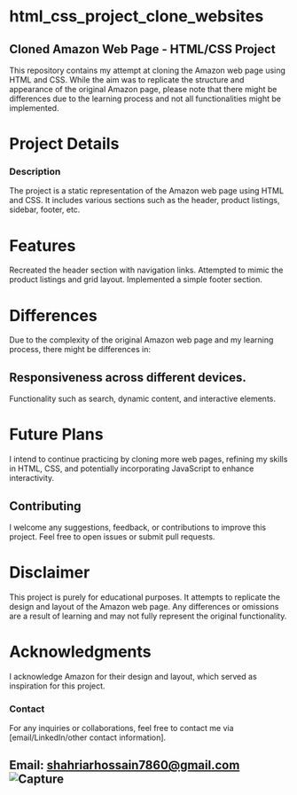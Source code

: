 # html_css_project_clone_websites
## Cloned Amazon Web Page - HTML/CSS Project
This repository contains my attempt at cloning the Amazon web page using HTML and CSS. While the aim was to replicate the structure and appearance of the original Amazon page, please note that there might be differences due to the learning process and not all functionalities might be implemented.

# Project Details
### Description
The project is a static representation of the Amazon web page using HTML and CSS. It includes various sections such as the header, product listings, sidebar, footer, etc.

# Features
Recreated the header section with navigation links.
Attempted to mimic the product listings and grid layout.
Implemented a simple footer section.
# Differences
Due to the complexity of the original Amazon web page and my learning process, there might be differences in:

## Responsiveness across different devices.
Functionality such as search, dynamic content, and interactive elements.
# Future Plans
I intend to continue practicing by cloning more web pages, refining my skills in HTML, CSS, and potentially incorporating JavaScript to enhance interactivity.

## Contributing
I welcome any suggestions, feedback, or contributions to improve this project. Feel free to open issues or submit pull requests.

# Disclaimer
This project is purely for educational purposes. It attempts to replicate the design and layout of the Amazon web page. Any differences or omissions are a result of learning and may not fully represent the original functionality.

# Acknowledgments
I acknowledge Amazon for their design and layout, which served as inspiration for this project.

### Contact
For any inquiries or collaborations, feel free to contact me via [email/LinkedIn/other contact information].
## Email: shahriarhossain7860@gmail.com![Capture](https://github.com/shahriarhossain7860/html_css_project_clone_websites/assets/85984078/90f1012a-3504-4864-9ff9-aa4edc97c3e5)
